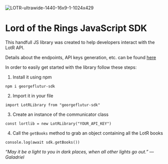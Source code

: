 ![LOTR-ultrawide-1440-16x9-1-1024x429](https://user-images.githubusercontent.com/77577235/194053834-26a89815-ae4d-40d5-a7bc-a4975ab922ce.jpg)

# Lord of the Rings JavaScript SDK

This handfull JS library was created to help developers interact with the LotR API.

Details about the endpoints, API keys generation, etc. can be found [here](http://the-one-api.dev)

In order to easily get started with the library follow these steps:

1. Install it using npm
```
npm i georgeflutur-sdk
```

2. Import it in your file
```
import LotRLibrary from "georgeflutur-sdk"
```

3. Create an instance of the communicator class
```
const lortlib = new LotRLibrary("YOUR_API_KEY")
```

4. Call the ```getBooks``` method to grab an object containing all the LotR books
```
console.log(await sdk.getBooks())
```


*“May it be a light to you in dark places, when all other lights go out.” — Galadriel*

